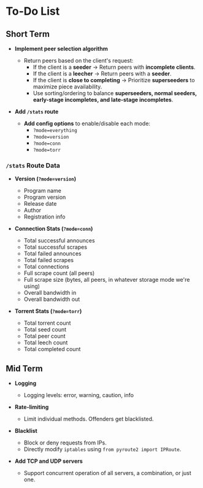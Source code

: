 # To-Do List

## Short Term

- **Implement peer selection algorithm**  
  - Return peers based on the client's request:
    - If the client is a **seeder** → Return peers with **incomplete clients**.
    - If the client is a **leecher** → Return peers with a **seeder**.
    - If the client is **close to completing** → Prioritize **superseeders** to maximize piece availability.
    - Use sorting/ordering to balance **superseeders, normal seeders, early-stage incompletes, and late-stage incompletes**.

- **Add `/stats` route**
  - **Add config options** to enable/disable each mode:
    - `?mode=everything`
    - `?mode=version`
    - `?mode=conn`
    - `?mode=torr`

### `/stats` Route Data

- **Version (`?mode=version`)**
  - Program name  
  - Program version  
  - Release date  
  - Author  
  - Registration info  

- **Connection Stats (`?mode=conn`)**
  - Total successful announces  
  - Total successful scrapes  
  - Total failed announces  
  - Total failed scrapes  
  - Total connections  
  - Full scrape count (all peers)  
  - Full scrape size (bytes, all peers, in whatever storage mode we're using)  
  - Overall bandwidth in  
  - Overall bandwidth out  

- **Torrent Stats (`?mode=torr`)**
  - Total torrent count  
  - Total seed count  
  - Total peer count  
  - Total leech count  
  - Total completed count  

## Mid Term

- **Logging**
  - Logging levels: error, warning, caution, info

- **Rate-limiting**
  - Limit individual methods. Offenders get blacklisted.

- **Blacklist**
  - Block or deny requests from IPs.  
  - Directly modify `iptables` using `from pyroute2 import IPRoute`.

- **Add TCP and UDP servers**
  - Support concurrent operation of all servers, a combination, or just one.
